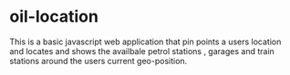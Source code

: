 # oil-location
This is a basic javascript web application that pin points a users location and locates and shows the availbale petrol stations , garages and train stations around the users current geo-position.
